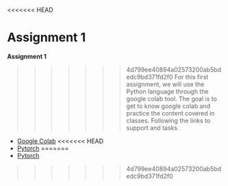 <<<<<<< HEAD

**Assignment 1**
=======
**Assignment 1**

>>>>>>> 4d799ee40894a02573200ab5bdedc9bd371fd2f0
For this first assignment, we will use the Python language through the google colab tool. The goal is to get to know google colab and practice the content covered in classes.
Following the links to support and tasks

- [Google Colab](google_colab.md)
<<<<<<< HEAD
- [Pytorch](pytorch.md)
=======
- [Pytorch](pytorch.md)
>>>>>>> 4d799ee40894a02573200ab5bdedc9bd371fd2f0
